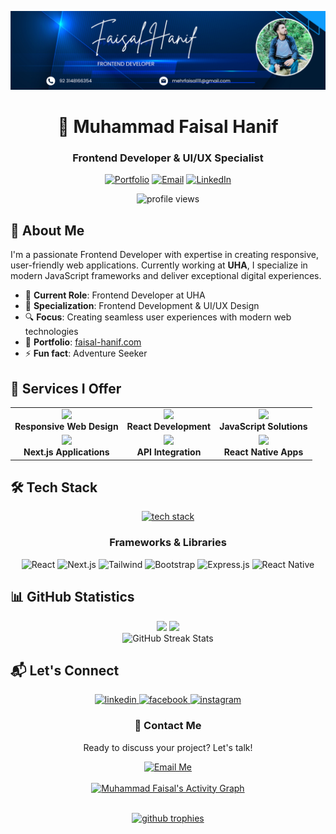 ![Banner](https://github.com/FaisalHanif12/FaisalHanif12/blob/main/Banner.png)

<div align="center">
  <h1>👋 Muhammad Faisal Hanif</h1>
  <h3>Frontend Developer & UI/UX Specialist</h3>
  
  [![Portfolio](https://img.shields.io/badge/Portfolio-faisal--hanif.com-blue?style=for-the-badge&logo=firefox-browser&logoColor=white)](https://faisal-hanif.com/)
  [![Email](https://img.shields.io/badge/Email-mehrfaisal111%40gmail.com-red?style=for-the-badge&logo=gmail&logoColor=white)](mailto:mehrfaisal111@gmail.com)
  [![LinkedIn](https://img.shields.io/badge/LinkedIn-Connect-blue?style=for-the-badge&logo=linkedin&logoColor=white)](https://www.linkedin.com/in/muhammad-faisal-5b7a00247/)
</div>

<p align="center">
  <img src="https://komarev.com/ghpvc/?username=faisalhanif12&label=Profile%20views&color=0e75b6&style=flat" alt="profile views" />
</p>

## 🚀 About Me

I'm a passionate Frontend Developer with expertise in creating responsive, user-friendly web applications. Currently working at **UHA**, I specialize in modern JavaScript frameworks and deliver exceptional digital experiences.

- 💼 **Current Role**: Frontend Developer at UHA
- 🌱 **Specialization**: Frontend Development & UI/UX Design
- 🔍 **Focus**: Creating seamless user experiences with modern web technologies
- 📄 **Portfolio**: [faisal-hanif.com](https://faisal-hanif.com/)
- ⚡ **Fun fact**: Adventure Seeker

## 💼 Services I Offer

<div align="center">
  <table>
    <tr>
      <td align="center">
        <img src="https://img.icons8.com/color/48/000000/web-design.png"/><br />
        <b>Responsive Web Design</b>
      </td>
      <td align="center">
        <img src="https://img.icons8.com/color/48/000000/react-native.png"/><br />
        <b>React Development</b>
      </td>
      <td align="center">
        <img src="https://img.icons8.com/color/48/000000/javascript.png"/><br />
        <b>JavaScript Solutions</b>
      </td>
    </tr>
    <tr>
      <td align="center">
        <img src="https://img.icons8.com/color/48/000000/nextjs.png"/><br />
        <b>Next.js Applications</b>
      </td>
      <td align="center">
        <img src="https://img.icons8.com/color/48/000000/api-settings.png"/><br />
        <b>API Integration</b>
      </td>
      <td align="center">
        <img src="https://img.icons8.com/color/48/000000/mobile-app.png"/><br />
        <b>React Native Apps</b>
      </td>
    </tr>
  </table>
</div>

## 🛠️ Tech Stack

<p align="center">
  <a href="https://github.com/FaisalHanif12">
    <img src="https://skillicons.dev/icons?i=html,css,js,bootstrap,tailwind,react,redux,express,nodejs,mongodb,postman,ubuntu,vscode,git,github,figma" alt="tech stack" />
  </a>
</p>

<div align="center">
  <h3>Frameworks & Libraries</h3>
  <p>
    <img src="https://img.shields.io/badge/React-20232A?style=for-the-badge&logo=react&logoColor=61DAFB" alt="React" />
    <img src="https://img.shields.io/badge/Next.js-000000?style=for-the-badge&logo=next.js&logoColor=white" alt="Next.js" />
    <img src="https://img.shields.io/badge/Tailwind_CSS-38B2AC?style=for-the-badge&logo=tailwind-css&logoColor=white" alt="Tailwind" />
    <img src="https://img.shields.io/badge/Bootstrap-563D7C?style=for-the-badge&logo=bootstrap&logoColor=white" alt="Bootstrap" />
    <img src="https://img.shields.io/badge/Express.js-404D59?style=for-the-badge&logo=express&logoColor=white" alt="Express.js" />
    <img src="https://img.shields.io/badge/React_Native-20232A?style=for-the-badge&logo=react&logoColor=61DAFB" alt="React Native" />
  </p>
</div>

## 📊 GitHub Statistics

<div align="center">
  <img height="180em" src="https://github-readme-stats.vercel.app/api?username=FaisalHanif12&show_icons=true&count_private=true&theme=radical&hide_border=true&bg_color=0D1117" />
  <img height="180em" src="https://github-readme-stats.vercel.app/api/top-langs/?username=FaisalHanif12&layout=compact&langs_count=8&theme=radical&hide_border=true&bg_color=0D1117" />
</div>

<div align="center">
  <img src="https://github-readme-streak-stats.herokuapp.com/?user=FaisalHanif12&theme=black-ice&hide_border=true&stroke=0000&background=0D1117" alt="GitHub Streak Stats" />
</div>

## 📬 Let's Connect

<div align="center">
  <a href="https://linkedin.com/in/muhammad-faisal-5b7a00247/" target="blank">
    <img src="https://img.shields.io/badge/LinkedIn-0077B5?style=for-the-badge&logo=linkedin&logoColor=white" alt="linkedin" />
  </a>
  <a href="https://fb.com/muhammad faisal hanif" target="blank">
    <img src="https://img.shields.io/badge/Facebook-1877F2?style=for-the-badge&logo=facebook&logoColor=white" alt="facebook" />
  </a>
  <a href="https://instagram.com/faisal_hanif_0" target="blank">
    <img src="https://img.shields.io/badge/Instagram-E4405F?style=for-the-badge&logo=instagram&logoColor=white" alt="instagram" />
  </a>
</div>

<div align="center">
  <h3>📧 Contact Me</h3>
  <p>Ready to discuss your project? Let's talk!</p>
  <a href="mailto:mehrfaisal111@gmail.com">
    <img src="https://img.shields.io/badge/Email_Me-D14836?style=for-the-badge&logo=gmail&logoColor=white" alt="Email Me" />
  </a>
</div>

<!-- Activity Graph -->
<div align="center">
  <br/>
  <a href="https://github.com/FaisalHanif12/github-readme-activity-graph">
    <img alt="Muhammad Faisal's Activity Graph" src="https://github-readme-activity-graph.vercel.app/graph?username=FaisalHanif12&bg_color=0D1117&color=5BCDEC&line=5BCDEC&point=FFFFFF&hide_border=true" />
  </a>
</div>

<br/>

<!-- GitHub Trophies -->
<p align="center">
  <a href="https://github.com/ryo-ma/github-profile-trophy">
    <img src="https://github-profile-trophy.vercel.app/?username=FaisalHanif12&theme=darkhub&no-frame=true&margin-w=15&margin-h=15&column=7" alt="github trophies" />
  </a>
</p>

